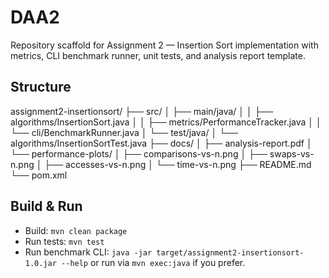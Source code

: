 # DAA2


Repository scaffold for Assignment 2 — Insertion Sort implementation with metrics, CLI benchmark runner, unit tests, and analysis report template.

## Structure
assignment2-insertionsort/
├── src/
│ ├── main/java/
│ │ ├── algorithms/InsertionSort.java
│ │ ├── metrics/PerformanceTracker.java
│ │ └── cli/BenchmarkRunner.java
│ └── test/java/
│ └── algorithms/InsertionSortTest.java
├── docs/
│ ├── analysis-report.pdf
│ └── performance-plots/
│ ├── comparisons-vs-n.png
│ ├── swaps-vs-n.png
│ ├── accesses-vs-n.png
│ └── time-vs-n.png
├── README.md
└── pom.xml
##
## Build & Run
- Build: `mvn clean package`
- Run tests: `mvn test`
- Run benchmark CLI: `java -jar target/assignment2-insertionsort-1.0.jar --help` or run via `mvn exec:java` if you prefer.
